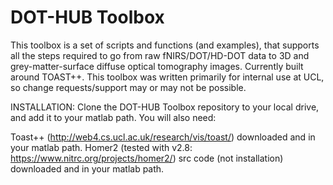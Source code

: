 # DOT-HUB Toolbox
This toolbox is a set of scripts and functions (and examples), that supports all the steps required to go from raw fNIRS/DOT/HD-DOT data to 3D and grey-matter-surface diffuse optical tomography images. Currently built around TOAST++. This toolbox was written primarily for internal use at UCL, so change requests/support may or may not be possible.

INSTALLATION:
Clone the DOT-HUB Toolbox repository to your local drive, and add it to your matlab path.  You will also need: 

Toast++ (http://web4.cs.ucl.ac.uk/research/vis/toast/) downloaded and in your matlab path.
Homer2 (tested with v2.8: https://www.nitrc.org/projects/homer2/) src code (not installation) downloaded and in your matlab path.


